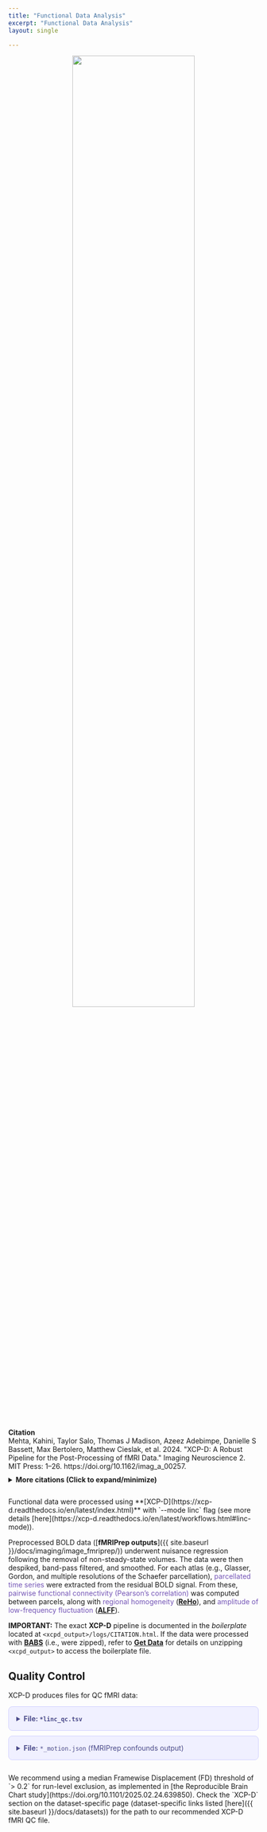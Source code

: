 ```yaml
---
title: "Functional Data Analysis"
excerpt: "Functional Data Analysis"
layout: single

---
```


<style>
details p { margin: 8px 0 !important; }
details div { line-height: 1.6; }
</style>

<div style="text-align: center;">
     <img src="{{ site.baseurl }}/assets/images/misc/xcpd_workflow.png" width="70%" height="auto" />
</div>

<br/>
<div style="margin: 10px 0;">
<strong>Citation</strong><br/>
Mehta, Kahini, Taylor Salo, Thomas J Madison, Azeez Adebimpe, Danielle S Bassett, Max Bertolero, Matthew Cieslak, et al. 2024. "XCP-D: A Robust Pipeline for the Post-Processing of fMRI Data." Imaging Neuroscience 2. MIT Press: 1–26. https://doi.org/10.1162/imag_a_00257.
</div>

<details style="margin: 10px 0;">
<summary><strong>More citations (Click to expand/minimize)</strong></summary>
<div style="padding: 10px 0; line-height: 1.6;">
Abraham, Alexandre, Fabian Pedregosa, Michael Eickenberg, Philippe Gervais, Andreas Mueller, Jean Kossaifi, Alexandre Gramfort, Bertrand Thirion, and Gaël Varoquaux. 2014. “Machine Learning for Neuroimaging with Scikit-Learn.” Frontiers in Neuroinformatics. Frontiers, 14.
<p style="margin: 2px 0;"></p>
Avants, Brian B, Nick Tustison, Gang Song, and others. 2009. “Advanced Normalization Tools (Ants).” Insight J 2 (365): 1–35.
<p style="margin: 2px 0;"></p>
Brett, Matthew, Christopher J. Markiewicz, Michael Hanke, Marc-Alexandre Côté, Ben Cipollini, Paul McCarthy, Dorota Jarecka, et al. 2022. Nipy/Nibabel: (version 4.0.0). Zenodo. https://doi.org/10.5281/zenodo.591597.
<p style="margin: 2px 0;"></p>
Ciric, Rastko, Adon F. G. Rosen, Guray Erus, Matthew Cieslak, Azeez Adebimpe, Philip A. Cook, Danielle S. Bassett, Christos Davatzikos, Daniel H. Wolf, and Theodore D. Satterthwaite. 2018. “Mitigating Head Motion Artifact in Functional Connectivity MRI.” Nature Protocols 13 (12): 2801–26. https://doi.org/10.1038/s41596-018-0065-y.
<p style="margin: 2px 0;"></p>
Ciric, Rastko, William H Thompson, Romy Lorenz, Mathias Goncalves, Eilidh MacNicol, Christopher J Markiewicz, Yaroslav O Halchenko, et al. 2022. “TemplateFlow: FAIR-Sharing of Multi-Scale, Multi-Species Brain Models.” bioRxiv. Cold Spring Harbor Laboratory, 2021–02. https://doi.org/10.1101/2021.02.10.430678.
<p style="margin: 2px 0;"></p>
Ciric, Rastko, Daniel H. Wolf, Jonathan D. Power, David R. Roalf, Graham Baum, Kosha Ruparel, Russell T. Shinohara, et al. 2017. “Benchmarking of Participant-Level Confound Regression Strategies for the Control of Motion Artifact in Studies of Functional Connectivity.” NeuroImage 154 (July): 174–87. https://doi.org/10.1016/j.neuroimage.2017.03.020.
<p style="margin: 2px 0;"></p>
Cox, Robert W. 1996. “AFNI: Software for Analysis and Visualization of Functional Magnetic Resonance Neuroimages.” Computers and Biomedical Research 29 (3). Elsevier: 162–73.
<p style="margin: 2px 0;"></p>
Cox, Robert W, and James S Hyde. 1997. “Software Tools for Analysis and Visualization of fMRI Data.” NMR in Biomedicine: An International Journal Devoted to the Development and Application of Magnetic Resonance in Vivo 10 (4-5). Wiley Online Library: 171–78.
<p style="margin: 2px 0;"></p>
Esteban, Oscar, Rastko Ciric, Karolina Finc, Ross W Blair, Christopher J Markiewicz, Craig A Moodie, James D Kent, et al. 2020. “Analysis of Task-Based Functional Mri Data Preprocessed with fMRIPrep.” Nature Protocols 15 (7). Nature Publishing Group: 2186–2202. https://doi.org/10.1038/s41596-020-0327-3.
<p style="margin: 2px 0;"></p>
Esteban, Oscar, Christopher J Markiewicz, Ross W Blair, Craig A Moodie, A Ilkay Isik, Asier Erramuzpe, James D Kent, et al. 2019. “FMRIPrep: A Robust Preprocessing Pipeline for Functional Mri.” Nature Methods 16 (1). Nature Publishing Group: 111–16. https://doi.org/10.1038/s41592-018-0235-4.
<p style="margin: 2px 0;"></p>
Glasser, Matthew F., Timothy S. Coalson, Emma C. Robinson, Carl D. Hacker, John Harwell, Essa Yacoub, Kamil Ugurbil, et al. 2016. “A Multi-Modal Parcellation of Human Cerebral Cortex.” Nature 536 (7615): 171–78. https://doi.org/10.1038/nature18933.
<p style="margin: 2px 0;"></p>
Glasser, Matthew F., Stamatios N. Sotiropoulos, J. Anthony Wilson, Timothy S. Coalson, Bruce Fischl, Jesper L. Andersson, Junqian Xu, et al. 2013. “The Minimal Preprocessing Pipelines for the Human Connectome Project.” NeuroImage 80 (October): 105–24. https://doi.org/10.1016/j.neuroimage.2013.04.127.
<p style="margin: 2px 0;"></p>
Gordon, Evan M., Timothy O. Laumann, Babatunde Adeyemo, Jeremy F. Huckins, William M. Kelley, and Steven E. Petersen. 2016. “Generation and Evaluation of a Cortical Area Parcellation from Resting-State Correlations.” Cerebral Cortex 26 (1): 288–303. https://doi.org/10.1093/cercor/bhu239.
<p style="margin: 2px 0;"></p>
Gorgolewski, Krzysztof, Christopher D. Burns, Cindee Madison, Dav Clark, Yaroslav O. Halchenko, Michael L. Waskom, and Satrajit S. Ghosh. 2011. “Nipype: A Flexible, Lightweight and Extensible Neuroimaging Data Processing Framework in Python.” Frontiers in Neuroinformatics 5. https://doi.org/10.3389/fninf.2011.00013.
<p style="margin: 2px 0;"></p>
Harris, Charles R., Jarrod K. Millman, Stéfan J. van der Walt, Ralf Gommers, Pauli Virtanen, David Cournapeau, Eric Wieser, et al. 2020. “Array Programming with NumPy.” Nature 585 (7825): 357–62. https://doi.org/10.1038/s41586-020-2649-2.
<p style="margin: 2px 0;"></p>
Hermosillo, Robert JM, Lucille A Moore, Eric Fezcko, Ally Dworetsky, Adam Pines, Gregory Conan, Michael A Mooney, et al. 2022. “A Precision Functional Atlas of Network Probabilities and Individual-Specific Network Topography.” bioRxiv. Cold Spring Harbor Laboratory, 2022–01. https://doi.org/10.1101/2022.01.12.475422.
<p style="margin: 2px 0;"></p>
Hunter, John D. 2007. “Matplotlib: A 2D Graphics Environment.” Computing in Science & Engineering 9 (03). IEEE Computer Society: 90–95.
<p style="margin: 2px 0;"></p>
Jiang, Lili, and Xi-Nian Zuo. 2016. “Regional Homogeneity: A Multimodal, Multiscale Neuroimaging Marker of the Human Connectome.” The Neuroscientist 22 (5). Sage Publications Sage CA: Los Angeles, CA: 486–505.
<p style="margin: 2px 0;"></p>
King, Maedbh, Carlos R Hernandez-Castillo, Russell A Poldrack, Richard B Ivry, and Jörn Diedrichsen. 2019. “Functional Boundaries in the Human Cerebellum Revealed by a Multi-Domain Task Battery.” Nature Neuroscience 22 (8). Nature Publishing Group US New York: 1371–8. https://doi.org/10.1038/s41593-019-0436-x.
<p style="margin: 2px 0;"></p>
Marcus, Daniel S, John Harwell, Timothy Olsen, Michael Hodge, Matthew F Glasser, Fred Prior, Mark Jenkinson, Timothy Laumann, Sandra W Curtiss, and David C Van Essen. 2011. “Informatics and Data Mining Tools and Strategies for the Human Connectome Project.” Frontiers in Neuroinformatics 5. Frontiers Research Foundation: 4.
<p style="margin: 2px 0;"></p>
Najdenovska, Elena, Yasser Alemán-Gómez, Giovanni Battistella, Maxime Descoteaux, Patric Hagmann, Sebastien Jacquemont, Philippe Maeder, Jean-Philippe Thiran, Eleonora Fornari, and Meritxell Bach Cuadra. 2018. “In-Vivo Probabilistic Atlas of Human Thalamic Nuclei Based on Diffusion-Weighted Magnetic Resonance Imaging.” Scientific Data 5 (1). Nature Publishing Group: 1–11. https://doi.org/10.1038/sdata.2018.270.
<p style="margin: 2px 0;"></p>
Pauli, Wolfgang M, Amanda N Nili, and J Michael Tyszka. 2018. “A High-Resolution Probabilistic in Vivo Atlas of Human Subcortical Brain Nuclei.” Scientific Data 5 (1). Nature Publishing Group: 1–13. https://doi.org/10.1038/sdata.2018.63.
<p style="margin: 2px 0;"></p>
Satterthwaite, Theodore D., Mark A. Elliott, Raphael T. Gerraty, Kosha Ruparel, James Loughead, Monica E. Calkins, Simon B. Eickhoff, et al. 2013. “An Improved Framework for Confound Regression and Filtering for Control of Motion Artifact in the Preprocessing of Resting-State Functional Connectivity Data.” NeuroImage 64 (January): 240–56. https://doi.org/10.1016/j.neuroimage.2012.08.052.
<p style="margin: 2px 0;"></p>
Schaefer, Alexander, Ru Kong, Evan M. Gordon, Timothy O. Laumann, Xi-Nian Zuo, Avram J. Holmes, Simon B. Eickhoff, and B. T. Thomas Yeo. 2018. “Local-Global Parcellation of the Human Cerebral Cortex from Intrinsic Functional Connectivity MRI.” Cerebral Cortex (New York, N.Y.: 1991) 28 (9): 3095–3114. https://doi.org/10.1093/cercor/bhx179.
<p style="margin: 2px 0;"></p>
Taylor, Paul A, and Ziad S Saad. 2013. “FATCAT:(An Efficient) Functional and Tractographic Connectivity Analysis Toolbox.” Brain Connectivity 3 (5). Mary Ann Liebert, Inc. 140 Huguenot Street, 3rd Floor New Rochelle, NY 10801 USA: 523–35.
<p style="margin: 2px 0;"></p>
Tian, Ye, Daniel S Margulies, Michael Breakspear, and Andrew Zalesky. 2020. “Topographic Organization of the Human Subcortex Unveiled with Functional Connectivity Gradients.” Nature Neuroscience 23 (11). Nature Publishing Group: 1421–32. https://doi.org/10.1038/s41593-020-00711-6.
<p style="margin: 2px 0;"></p>
Virtanen, Pauli, Ralf Gommers, Travis E. Oliphant, Matt Haberland, Tyler Reddy, David Cournapeau, Evgeni Burovski, et al. 2020. “SciPy 1.0: Fundamental Algorithms for Scientific Computing in Python.” Nature Methods 17 (3): 261–72. https://doi.org/10.1038/s41592-019-0686-2.
<p style="margin: 2px 0;"></p>
Yarkoni, Tal, Christopher J Markiewicz, Alejandro de la Vega, Krzysztof J Gorgolewski, Taylor Salo, Yaroslav O Halchenko, Quinten McNamara, et al. 2019. “PyBIDS: Python Tools for Bids Datasets.” Journal of Open Source Software 4 (40). NIH Public Access.
<p style="margin: 2px 0;"></p>
Zhang, Bo, Fei Wang, Hao-Ming Dong, Xiao-Wei Jiang, Sheng-Nan Wei, Miao Chang, Zhi-Yang Yin, et al. 2019. “Surface-Based Regional Homogeneity in Bipolar Disorder: A Resting-State fMRI Study.” Psychiatry Research 278 (August): 199–204. https://doi.org/10.1016/j.psychres.2019.05.045.
<p style="margin: 2px 0;"></p>
Zou, Qi-Hong, Chao-Zhe Zhu, Yihong Yang, Xi-Nian Zuo, Xiang-Yu Long, Qing-Jiu Cao, Yu-Feng Wang, and Yu-Feng Zang. 2008. “An Improved Approach to Detection of Amplitude of Low-Frequency Fluctuation (ALFF) for Resting-State fMRI: Fractional ALFF.” Journal of Neuroscience Methods 172 (1): 137–41. https://doi.org/10.1016/j.jneumeth.2008.04.012.
</div>
</details>


<br>
Functional data were processed using **[XCP-D](https://xcp-d.readthedocs.io/en/latest/index.html)** with `--mode linc` flag (see more details [here](https://xcp-d.readthedocs.io/en/latest/workflows.html#linc-mode)).

Preprocessed BOLD data ([**fMRIPrep outputs**]({{ site.baseurl }}/docs/imaging/image_fmriprep/)) underwent nuisance regression following the removal of non-steady-state volumes. The data were then despiked, band-pass filtered, and smoothed. For each atlas (e.g., Glasser, Gordon, and multiple resolutions of the Schaefer parcellation), <span style="color: #7556b7;">parcellated time series</span> were extracted from the residual BOLD signal. From these, <span style="color: #7556b7;">pairwise functional connectivity (Pearson’s correlation)</span> was computed between parcels, along with <span style="color: #7556b7;">regional homogeneity</span> ([**ReHo**](https://xcp-d.readthedocs.io/en/latest/workflows.html#reho)), and <span style="color: #7556b7;">amplitude of low-frequency fluctuation</span> ([**ALFF**](https://xcp-d.readthedocs.io/en/latest/workflows.html#alff)).

<div class="alert alert-primary" role="alert">
  <strong>IMPORTANT:</strong> The exact <strong>XCP-D</strong> pipeline is documented in the <em>boilerplate</em> located at <code>&lt;xcpd_output&gt;/logs/CITATION.html</code>. If the data were processed with <a href="{{ site.baseurl }}/docs/imaging/image_babs/"><strong>BABS</strong></a> (i.e., were zipped), refer to <a href="{{ site.baseurl }}/docs/get_data#312-explore-the-data-structure"><strong>Get Data</strong></a> for details on unzipping <code>&lt;xcpd_output&gt;</code> to access the boilerplate file.
</div>


## Quality Control

XCP-D produces files for QC fMRI data:

<details style="background-color: #f0f0ff; border: 1px solid #d0d0ff; border-radius: 8px; padding: 15px; margin: 10px 0;">
<summary style="cursor: pointer; font-weight: bold; color: #4a4a8a;"><strong>File:</strong> <code>*linc_qc.tsv</code></summary>

<table style="width: 100%; border-collapse: collapse; margin-top: 15px;">
<thead>
<tr style="background-color: #e8e8ff;">
<th style="border: 1px solid #d0d0ff; padding: 8px; text-align: left; font-weight: bold;">Metric</th>
<th style="border: 1px solid #d0d0ff; padding: 8px; text-align: left; font-weight: bold;">Description</th>
</tr>
</thead>
<tbody>
<tr>
<td style="border: 1px solid #d0d0ff; padding: 8px;"><code>mean_fd</code></td>
<td style="border: 1px solid #d0d0ff; padding: 8px;">Mean framewise displacement</td>
</tr>
<tr style="background-color: #f8f8ff;">
<td style="border: 1px solid #d0d0ff; padding: 8px;"><code>mean_fd_post_censoring</code></td>
<td style="border: 1px solid #d0d0ff; padding: 8px;">Mean framewise displacement after censoring</td>
</tr>
<tr>
<td style="border: 1px solid #d0d0ff; padding: 8px;"><code>mean_relative_rms</code></td>
<td style="border: 1px solid #d0d0ff; padding: 8px;">Mean relative root mean square</td>
</tr>
<tr style="background-color: #f8f8ff;">
<td style="border: 1px solid #d0d0ff; padding: 8px;"><code>max_relative_rms</code></td>
<td style="border: 1px solid #d0d0ff; padding: 8px;">Maximum relative root mean square</td>
</tr>
<tr>
<td style="border: 1px solid #d0d0ff; padding: 8px;"><code>mean_dvars_initial</code></td>
<td style="border: 1px solid #d0d0ff; padding: 8px;">Mean DVARS before processing</td>
</tr>
<tr style="background-color: #f8f8ff;">
<td style="border: 1px solid #d0d0ff; padding: 8px;"><code>mean_dvars_final</code></td>
<td style="border: 1px solid #d0d0ff; padding: 8px;">Mean DVARS after processing</td>
</tr>
<tr>
<td style="border: 1px solid #d0d0ff; padding: 8px;"><code>num_dummy_volumes</code></td>
<td style="border: 1px solid #d0d0ff; padding: 8px;">Number of dummy volumes</td>
</tr>
<tr style="background-color: #f8f8ff;">
<td style="border: 1px solid #d0d0ff; padding: 8px;"><code>num_censored_volumes</code></td>
<td style="border: 1px solid #d0d0ff; padding: 8px;">Number of censored volumes</td>
</tr>
<tr>
<td style="border: 1px solid #d0d0ff; padding: 8px;"><code>num_retained_volumes</code></td>
<td style="border: 1px solid #d0d0ff; padding: 8px;">Number of retained volumes</td>
</tr>
<tr style="background-color: #f8f8ff;">
<td style="border: 1px solid #d0d0ff; padding: 8px;"><code>fd_dvars_correlation_initial</code></td>
<td style="border: 1px solid #d0d0ff; padding: 8px;">Correlation between FD and DVARS before processing</td>
</tr>
<tr>
<td style="border: 1px solid #d0d0ff; padding: 8px;"><code>fd_dvars_correlation_final</code></td>
<td style="border: 1px solid #d0d0ff; padding: 8px;">Correlation between FD and DVARS after processing</td>
</tr>
</tbody>
</table>

</details>

<details style="background-color: #f0f0ff; border: 1px solid #d0d0ff; border-radius: 8px; padding: 15px; margin: 10px 0;">
<summary style="cursor: pointer; color: #4a4a8a;"><strong>File:</strong> <code>*_motion.json</code> (fMRIPrep confounds output)</summary>

<pre style="background-color: #f8f8ff; border: 1px solid #d0d0ff; border-radius: 4px; padding: 15px; overflow-x: auto; font-size: 14px; line-height: 1.4;">
{
  "Sources": [
    "bids:preprocessed:sub-NDARAC853CR6/ses-1/func/sub-NDARAC853CR6_ses-1_task-movieDM_acq-VARIANTPlumb_desc-confounds_timeseries.tsv"
  ],
  "framewise_displacement": {
    "Description": "Framewise displacement calculated according to Power et al. (2012).",
    "HeadRadius": 50.0,
    "Units": "mm"
  },
  "rmsd": {},
  "rot_x": {
    "Description": "Rotation about left-right axis. Also known as \"pitch\".",
    "Units": "rad"
  },
  "rot_y": {
    "Description": "Rotation about anterior-posterior axis. Also known as \"roll\".",
    "Units": "rad"
  },
  "rot_z": {
    "Description": "Rotation about superior-inferior axis. Also known as \"yaw\".",
    "Units": "rad"
  },
  "trans_x": {
    "Description": "Translation along left-right axis.",
    "Units": "mm"
  },
  "trans_y": {
    "Description": "Translation along anterior-posterior axis.",
    "Units": "mm"
  },
  "trans_z": {
    "Description": "Translation along superior-inferior axis.",
    "Units": "mm"
  }
}
</pre>

</details>

<br>
We recommend using a median Framewise Displacement (FD) threshold of `> 0.2` for run-level exclusion, as implemented in [the Reproducible Brain Chart study](https://doi.org/10.1101/2025.02.24.639850). Check the `XCP-D` section on the dataset-specific page (dataset-specific links listed [here]({{ site.baseurl }}/docs/datasets)) for the path to our recommended XCP-D fMRI QC file.